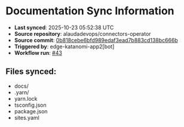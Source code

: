 # Documentation Sync Information

- **Last synced**: 2025-10-23 05:52:38 UTC
- **Source repository**: alaudadevops/connectors-operator
- **Source commit**: [0b818cebe6bfd989edaf3ead7b883cd138bc666b](https://github.com/alaudadevops/connectors-operator/commit/0b818cebe6bfd989edaf3ead7b883cd138bc666b)
- **Triggered by**: edge-katanomi-app2[bot]
- **Workflow run**: [#43](https://github.com/alaudadevops/connectors-operator/actions/runs/18738918779)

## Files synced:
- docs/
- .yarn/
- yarn.lock
- tsconfig.json
- package.json
- sites.yaml
